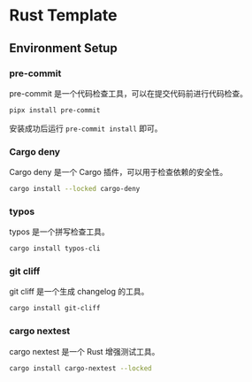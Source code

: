 # Rust Template

## Environment Setup

### pre-commit

pre-commit 是一个代码检查工具，可以在提交代码前进行代码检查。

```bash
pipx install pre-commit
```

安装成功后运行 `pre-commit install` 即可。

### Cargo deny

Cargo deny 是一个 Cargo 插件，可以用于检查依赖的安全性。

```bash
cargo install --locked cargo-deny
```

### typos

typos 是一个拼写检查工具。

```bash
cargo install typos-cli
```

### git cliff

git cliff 是一个生成 changelog 的工具。

```bash
cargo install git-cliff
```

### cargo nextest

cargo nextest 是一个 Rust 增强测试工具。

```bash
cargo install cargo-nextest --locked
```
